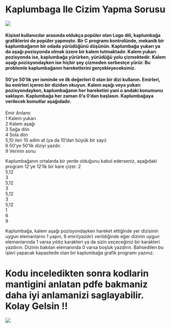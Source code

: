 # Kaplumbaga Ile Cizim Yapma Sorusu 


![](https://media.giphy.com/media/tj7q6n5L4qW7m/giphy.gif)

#### Kişisel kullanıcılar arasında oldukça popüler olan Logo dili, kaplumbağa grafiklerini de popüler yapmıştır. Bir C programı kontrolünde, mekanik bir kaplumbağanın bir odada yürüdüğünü düşünün. Kaplumbağa yukarı ya da aşağı pozisyonda olmak üzere bir kalem tutmaktadır. Kalem yukarı pozisyonda ise, kaplumbağa yürürken, yürüdüğü yolu çizmektedir. Kalem aşağı pozisyondayken ise hiçbir şey çizmeden serbestçe yürür. Bu problemle kaplumbağanın hareketlerini gerçekleyeceksiniz. 


#### 50’ye 50’lik yer isminde ve ilk değerleri 0 olan bir dizi kullanın. Emirleri, bu emirleri içeren bir diziden okuyun. Kalem aşağı veya yukarı pozisyondayken, kaplumbağanın her hareketini yani o andaki konumunu saklayın. Kaplumbağa her zaman 0’a 0’dan başlasın. Kaplumbağaya verilecek komutlar aşağıdadır. 


Emir Anlamı </br>
1 Kalem yukarı </br>
2 Kalem aşağı </br>
3 Sağa dön </br>
4 Sola dön</br> 
5,10 ileri 10 adim at   (ya da 10’dan büyük bir sayı)</br>
6 50’ye 50’lik diziyi yazdır.</br>
9 Verinin sonu</br>

Kaplumbağanın ortalarda bir yerde olduğunu kabul ederseniz, aşağıdaki program 12’ye 
12’lik bir kare çizer.
2</br>
5,12</br>
3</br>
5,12</br>
3</br>
5,12</br>
3</br>
5,12</br>
1</br>
6</br>
9</br>

Kaplumbağa, kalem aşağı pozisyondayken hareket ettiğinde yer dizisinin uygun 
elemanlarını 1 yapın, 6 emri(yazdır) verildiğinde eğer dizinin uygun elemanlarında 1 
varsa yıldız karakteri ya da sizin seçeceğiniz bir karakteri yazdırın. Dizinin bakılan 
elemanında 0 varsa boşluk yazdırın. Bahsedilen bu işleri yapacak kapasitede olan bir 
kaplumbağa grafik programı yazınız.

# Kodu inceledikten sonra kodlarin mantigini anlatan pdfe bakmaniz daha iyi anlamanizi saglayabilir. Kolay Gelsin !!


![](https://media.giphy.com/media/NyivFVP4PCmsw/giphy.gif)
